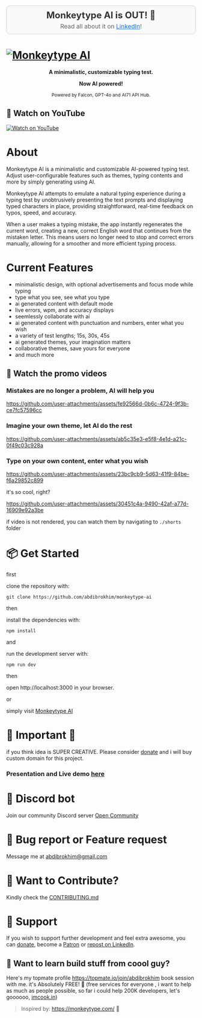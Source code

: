 <div align="center" style="padding: 10px; border: 1px solid #ccc; background-color: #f9f9f9; border-radius: 10px; margin-bottom: 20px;">
    <h2 style="margin: 0; font-size: 24px; color: #333;">Monkeytype AI is OUT! 🎉</h2>
    <p style="margin: 5px 0 0 0; font-size: 16px; color: #666;">Read all about it on <a href="" style="text-decoration: underline; color: #1a73e8;"> LinkedIn</a>!</p>
</div>

<!-- markdownlint-disable MD030 -->

# [![Monkeytype AI](./img/promo.png)](https://monkeytypeai.vercel.app/)

<p align="center"><strong>
    A minimalistic, customizable typing test.
</strong></p>
<p align="center" style="font-size: 14px; font-weight: bold;">
    Now AI powered!
</p>
<p align="center" style="font-size: 12px;">
    Powered by Falcon, GPT-4o and AI71 API Hub.
</p>


## 🚀 Watch on YouTube
[![Watch on YouTube](https://img.shields.io/badge/Watch%20on-YouTube-red?style=for-the-badge&logo=youtube)](https://youtu.be/SGibxV1YHDo?si=dcMGh8Qg9UBdZWTW)

# About

Monkeytype AI is a minimalistic and customizable AI-powered typing test. Adjust user-configurable features such as themes, typing contents and more by simply generating using AI.

Monkeytype AI attempts to emulate a natural typing experience during a typing test by unobtrusively presenting the text prompts and displaying typed characters in place, providing straightforward, real-time feedback on typos, speed, and accuracy. 

When a user makes a typing mistake, the app instantly regenerates the current word, creating a new, correct English word that continues from the mistaken letter. This means users no longer need to stop and correct errors manually, allowing for a smoother and more efficient typing process.


# Current Features

- minimalistic design, with optional advertisements and focus mode while typing
- type what you see, see what you type
- ai generated content with default mode
- live errors, wpm, and accuracy displays
- seemlessly collaborate with ai
- ai generated content with punctuation and numbers, enter what you wish
- a variety of test lengths; 15s, 30s, 45s
- ai generated themes, your imagination matters
- collaborative themes, save yours for everyone
- and much more

## 🎥 Watch the promo videos

### Mistakes are no longer a problem, AI will help you

https://github.com/user-attachments/assets/fe92566d-0b6c-4724-9f3b-ce7fc57596cc

### Imagine your own theme, let AI do the rest

https://github.com/user-attachments/assets/ab5c35e3-e5f8-4e1d-a21c-0f49c03c928a

### Type on your own content, enter what you wish

https://github.com/user-attachments/assets/23bc9cb9-5d63-41f9-84be-f6a29852c899

it's so cool, right?

https://github.com/user-attachments/assets/30451c4a-9490-42af-a77d-16909e92a3be

if video is not rendered, you can watch them by navigating to `./shorts` folder

# 📦 Get Started

first

clone the repository with:

```shell
git clone https://github.com/abdibrokhim/monkeytype-ai
```

then

install the dependencies with:

```shell
npm install
```
and 

run the development server with:

```shell
npm run dev
```

then

open http://localhost:3000 in your browser.

or 

simply visit [Monkeytype AI](https://monkeytypeai.vercel.app/)

# 🦄 Important 🦄

if you think idea is SUPER CREATIVE. Please consider [donate](https://buymeacoffee.com/abdibrokhim/) and i will buy custom domain for this project.

### Presentation and Live demo [here](https://docs.google.com/document/d/1SORmbdm6TMjlaWby9mJBbT5N97G5yBPOpu29G9bZ05w/edit?usp=sharing)

# 🥂 Discord bot

Join our community Discord server [Open Community](https://discord.gg/nVtmDUN2sR)

# 🐞 Bug report or Feature request

Message me at abdibrokhim@gmail.com

# 👋 Want to Contribute?

Kindly check the [CONTRIBUTING.md](https://github.com/abdibrokhim/monkeytype-ai/blob/main/CONTRIBUTING.md)

# 🙏 Support
If you wish to support further development and feel extra awesome, you can [donate](https://buymeacoffee.com/abdibrokhim/), become a [Patron](https://www.patreon.com/abdibrokhim) or [repost on LinkedIn]().

## 🦄 Want to learn build stuff from coool guy?

Here's my topmate profile https://topmate.io/join/abdibrokhim book session with me. it's Absolutely FREE! 🎉 (free services for everyone , i want to help as much as people possible, so far i could help 200K developers, let's goooooo, [imcook.in](https://imcook.in))

> Inspired by: https://monkeytype.com/ 💜
